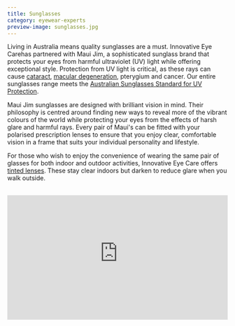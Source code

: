 ```yaml
---
title: Sunglasses
category: eyewear-experts
preview-image: sunglasses.jpg
---
```


<div class="employee-heading">
<p><p>Living in Australia means quality sunglasses are a must. Innovative Eye Carehas partnered with Maui Jim, a sophisticated sunglass brand that protects your eyes from harmful ultraviolet (UV) light while offering exceptional style. Protection from UV light is critical, as these rays can cause <a href="http://innovativeeyecare.com.au/what-we-do/cataract">cataract</a>, <a href="http://innovativeeyecare.com.au/what-we-do/macular-degeneration">macular degeneration</a>, pterygium and cancer. Our entire sunglasses range meets the <a href="https://www.arpansa.gov.au/understanding-radiation/radiation-sources/more-radiation-sources/sun-protection-sunglasses#australian-standards-for-sunglasses">Australian Sunglasses Standard for UV Protection</a>.</p>
</div>

Maui Jim sunglasses are designed with brilliant vision in mind. Their philosophy is centred around finding new ways to reveal more of the vibrant colours of the world while protecting your eyes from the effects of harsh glare and harmful rays. Every pair of Maui's can be fitted with your polarised prescription lenses to ensure that you enjoy clear, comfortable vision in a frame that suits your individual personality and lifestyle.

For those who wish to enjoy the convenience of wearing the same pair of glasses for both indoor and outdoor activities, Innovative Eye Care offers [tinted lenses](/what-we-do/glasses). These stay clear indoors but darken to reduce glare when you walk outside.

<br>

<div class="myWrapper" style="position: relative; padding-bottom: 56.25%; height: 0;"><iframe frameborder="0" type="text/html" src="https://2689-2347.captiv8online.com/animations/embed/one/polarised-lenses-car?player_width=100%&player_height=100%&site_company_language=34&autostart=false" width="100%" height="100%" style="position:absolute;top:0;left:0;width:100%;height:100%;"></iframe></div>
